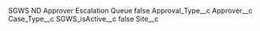 <?xml version="1.0" encoding="UTF-8"?>
<CustomMetadata xmlns="http://soap.sforce.com/2006/04/metadata" xmlns:xsi="http://www.w3.org/2001/XMLSchema-instance" xmlns:xsd="http://www.w3.org/2001/XMLSchema">
    <label>SGWS ND Approver Escalation Queue</label>
    <protected>false</protected>
    <values>
        <field>Approval_Type__c</field>
        <value xsi:nil="true"/>
    </values>
    <values>
        <field>Approver__c</field>
        <value xsi:nil="true"/>
    </values>
    <values>
        <field>Case_Type__c</field>
        <value xsi:nil="true"/>
    </values>
    <values>
        <field>SGWS_isActive__c</field>
        <value xsi:type="xsd:boolean">false</value>
    </values>
    <values>
        <field>Site__c</field>
        <value xsi:nil="true"/>
    </values>
</CustomMetadata>
